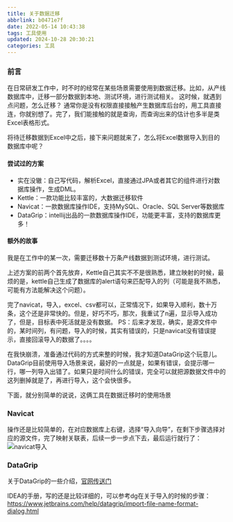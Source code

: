 ```yaml
---
title: 关于数据迁移
abbrlink: b0471e7f
date: 2022-05-14 10:43:38
tags: 工具使用
updated: 2024-10-28 20:30:21categories: 工具
---
```


### 前言
在日常研发工作中，时不时的经常在某些场景需要使用到数据迁移。比如，从产线数据库中，迁移一部分数据到本地、测试环境，进行测试相关。
这时候，就遇到点问题，怎么迁移？
通常你是没有权限直接接触产生数据库后台的，用工具直接连，你就别想了。完了，我们能接触的就是查询，而查询出来的估计也多半是类Excel表格形式。

将待迁移数据到Excel中之后，接下来问题就来了，怎么将Excel数据导入到目的数据库中呢？

<!-- more -->

#### 尝试过的方案
- 实在没辙：自己写代码，解析Excel，直接通过JPA或者其它的组件进行对数据库操作，生成DML。
- Kettle：一款功能比较丰富的，大数据迁移软件
- Navicat：一款数据库操作IDE，支持MySQL、Oracle、SQL Server等数据库
- DataGrip：intellij出品的一款数据库操作IDE，功能更丰富，支持的数据库更多！

#### 额外的故事
我是在工作中的某一次，需要迁移数十万条产线数据到测试环境，进行测试。

上述方案的前两个首先放弃，Kettle自己其实不不是很熟悉，建立映射的时候，最烦的是，kettle自己生成了数据库的alert语句来匹配导入的列（可能是我不熟悉，可能有方法能解决这个问题）。

完了navicat，导入，excel、csv都可以，正常情况下，如果导入顺利，数十万条，这个还是非常快的。但是，好巧不巧，那次，我重试了n遍，显示导入成功了，但是，目标表中死活就是没有数据。
PS：后来才发现，确实，是源文件中的，某时间列，有问题，导入的时候，其实有错误的，只是navicat没有错误提示，直接回滚导入的数据了。。。。

在我快崩溃，准备通过代码的方式来整的时候，我才知道DataGrip这个玩意儿。
DataGrip目前使用导入场景来说，最好的一点就是，如果有错误，会提示哪一行，哪一列导入出错了。如果只是时间什么的错误，完全可以就把源数据文件中的这列删掉就是了，再进行导入，这个会快很多。

下面，就分别简单的说说，这俩工具在数据迁移时的使用场景

### Navicat
操作还是比较简单的，在对应数据库上右键，选择“导入向导”，在剩下步骤选择对应的源文件，完了映射关联表，后续一步一步点下去，最后运行就行了：
![navicat导入](b0471e7f/import_with_navicat.png)

### DataGrip
关于DataGrip的一些介绍，[官网传送门](https://www.jetbrains.com/datagrip/)

IDEA的手册，写的还是比较详细的，可以参考dg在关于导入的时候的步骤：https://www.jetbrains.com/help/datagrip/import-file-name-format-dialog.html
